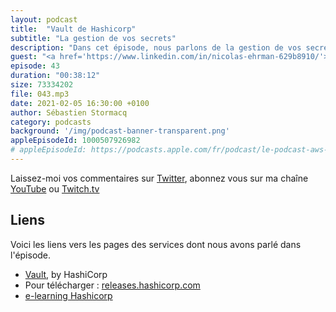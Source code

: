 ```yaml
---
layout: podcast
title:  "Vault de Hashicorp"
subtitle: "La gestion de vos secrets"
description: "Dans cet épisode, nous parlons de la gestion de vos secrets, tels que les mots de passe et les clés d'API. Comment les stocker, les renouveller, contrôler leur accès, que ca soit sur votre laptop, on-prem ou dans le cloud ? Nous parlons de la solution Vault de HashiCorp"
guest: "<a href='https://www.linkedin.com/in/nicolas-ehrman-629b8910/'>Nicolas Ehrman</a>, Staff Solution Engineer, HashiCorp"
episode: 43
duration: "00:38:12"
size: 73334202
file: 043.mp3
date: 2021-02-05 16:30:00 +0100
author: Sébastien Stormacq
category: podcasts
background: '/img/podcast-banner-transparent.png'
appleEpisodeId: 1000507926982
# appleEpisodeId: https://podcasts.apple.com/fr/podcast/le-podcast-aws-en-français/id1452118442
---
```


Laissez-moi vos commentaires sur [Twitter](https://twitter.com/sebsto), abonnez vous sur ma chaîne [YouTube](https://www.youtube.com/sebsto) ou [Twitch.tv](https://www.twitch.tv/sebAWS)

## Liens

Voici les liens vers les pages des services dont nous avons parlé dans l'épisode.

- [Vault](https://www.vaultproject.io), by HashiCorp
- Pour télécharger : [releases.hashicorp.com](https://releases.hashicorp.com)
- [e-learning Hashicorp](https://learn.hashicorp.com/)